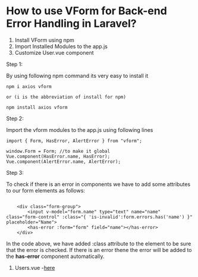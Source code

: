 # How to use VForm for Back-end Error Handling in Laravel?

1. Install VForm using npm
2. Import Installed Modules to the app.js
3. Customize User.vue component

Step 1:

By using following npm command its very easy to install it

```
npm i axios vform

or (i is the abbreviation of install for npm)

npm install axios vform
```

Step 2:

Import the vform modules to the app.js using following lines

```
import { Form, HasError, AlertError } from "vform";

window.Form = Form; //to make it global
Vue.component(HasError.name, HasError);
Vue.component(AlertError.name, AlertError);
```

Step 3:

To check if there is an error in components we have to add some attributes to our form elements as follows:

~~~~

    <div class="form-group">
        <input v-model="form.name" type="text" name="name" class="form-control" :class="{ 'is-invalid':form.errors.has('name') }" placeholder="Name">
        <has-error :form="form" field="name"></has-error>
    </div>

~~~~

In the code above, we have added :class attribute to the element to be sure that the error is checked. If there is an error thene the error will be added to the **has-error** component automatically.

1. Users.vue -[here](../resources/assets/js/components/Users.vue)
